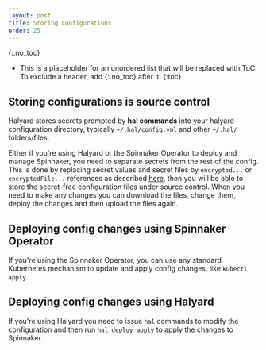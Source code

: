 ```yaml
---
layout: post
title: Storing Configurations
order: 25
---
```

{:.no_toc}
* This is a placeholder for an unordered list that will be replaced with ToC. To exclude a header, add {:.no_toc} after it.
{:toc}

## Storing configurations is source control

Halyard stores secrets prompted by **hal commands** into your halyard configuration directory, typically `~/.hal/config.yml` and other `~/.hal/` folders/files.

Either if you're using Halyard or the Spinnaker Operator to deploy and manage Spinnaker, you need to separate secrets from the rest of the config. This is done by replacing secret values and secret files by `encrypted...` or `encryptedFile...` references as described [here](/spinnaker-install-admin-guides/secrets), then you will be able to store the secret-free configuration files under source control. When you need to make any changes you can download the files, change them, deploy the changes and then upload the files again.
 
## Deploying config changes using Spinnaker Operator
 
If you're using the Spinnaker Operator, you can use any standard Kubernetes mechanism to update and apply config changes, like `kubectl apply`.
 
## Deploying config changes using Halyard

If you're using Halyard you need to issue `hal` commands to modify the configuration and then run `hal deploy apply` to apply the changes to Spinnaker.
